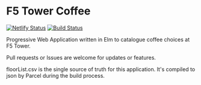 # F5 Tower Coffee

[![Netlify Status](https://api.netlify.com/api/v1/badges/aafc3895-0037-4945-a0a5-90e8552cbed1/deploy-status)](https://app.netlify.com/sites/f5-coffee/deploys)
[![Build Status](https://travis-ci.org/ajsq/coffee.svg?branch=master)](https://travis-ci.org/ajsq/coffee)

Progressive Web Application written in Elm to catalogue coffee choices at F5 Tower.

Pull requests or Issues are welcome for updates or features.

floorList.csv is the single source of truth for this application. It's compiled to json by Parcel during 
the build process.
